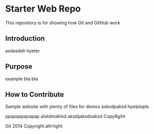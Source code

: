 # Starter Web Repo

This repository is for showing how Git and GitHub work
## Introduction
asdasdah hyeter
## Purpose 
example
bla bla

## How to Contribute
Sample website with plenty of files for demos
askodpaksd
hpelplapls


ppapappapapap
alskdmaklsd
aksdşaksdoaksd
CopyRgiht

Git 2014 Copyright.allrriight